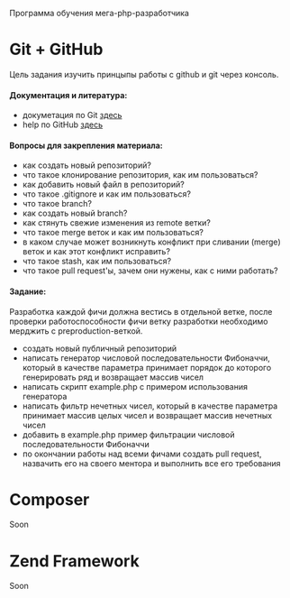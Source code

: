 Программа обучения мега-php-разработчика

Git + GitHub
=====

Цель задания изучить принцыпы работы с github и git через консоль. 

#### Документация и литература:
- докуметация по Git [здесь](http://git-scm.com/documentation)
- help по GitHub [здесь](https://help.github.com/)

#### Вопросы для закрепления материала:
- как создать новый репозиторий?
- что такое клонирование репозитория, как им пользоваться?
- как добавить новый файл в репозиторий?
- что такое .gitignore и как им пользоваться?
- что такое branch?
- как создать новый branch?
- как стянуть свежие изменения из remote ветки?
- что такое merge веток и как им пользоваться?
- в каком случае может возникнуть конфликт при сливании (merge) веток и как этот конфликт исправить?
- что такое stash, как им пользоваться?
- что такое pull request'ы, зачем они нужены, как с ними работать?

#### Задание:
Разработка каждой фичи должна вестись в отдельной ветке, после проверки работоспособности фичи ветку разработки необходимо мерджить с preproduction-веткой.

- создать новый публичный репозиторий
- написать генератор числовой последовательности Фибоначчи, который в качестве параметра принимает порядок до которого генерировать ряд и возвращает массив чисел
- написать скрипт example.php с примером использования генератора
- написать фильтр нечетных чисел, который в качестве параметра принимает массив целых чисел и возвращает массив нечетных чисел
- добавить в example.php пример фильтрации числовой последовательности Фибоначчи
- по окончании работы над всеми фичами создать pull request, назвачить его на своего ментора и выполнить все его требования


Composer
=====
Soon

Zend Framework
=====
Soon

